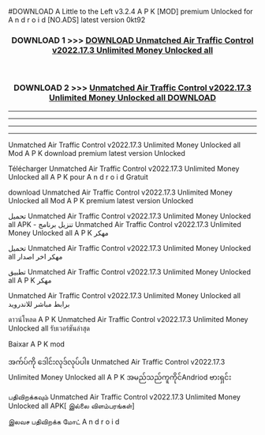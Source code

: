 #DOWNLOAD A Little to the Left v3.2.4 A P K [MOD] premium Unlocked for A n d r o i d [NO.ADS] latest version 0kt92 



<div align="center">

<h3>DOWNLOAD 1 >>> <a href="https://downloadmod1.web.app/?judul=Unmatched Air Traffic Control v2022.17.3 Unlimited Money Unlocked all ">DOWNLOAD Unmatched Air Traffic Control v2022.17.3 Unlimited Money Unlocked all </a></h3><br>

<h3>DOWNLOAD 2 >>> <a href="https://downloadmod1.web.app/?judul=Unmatched Air Traffic Control v2022.17.3 Unlimited Money Unlocked all ">Unmatched Air Traffic Control v2022.17.3 Unlimited Money Unlocked all  DOWNLOAD </a></h3>

</div>


----------------------------------------------------------

----------------------------------------------------------

----------------------------------------------------------

----------------------------------------------------------


Unmatched Air Traffic Control v2022.17.3 Unlimited Money Unlocked all  Mod A P K download premium latest version Unlocked

Télécharger Unmatched Air Traffic Control v2022.17.3 Unlimited Money Unlocked all  A P K pour A n d r o i d Gratuit

download Unmatched Air Traffic Control v2022.17.3 Unlimited Money Unlocked all  Mod A P K premium latest version Unlocked

تحميل Unmatched Air Traffic Control v2022.17.3 Unlimited Money Unlocked all  APK - تنزيل برنامج Unmatched Air Traffic Control v2022.17.3 Unlimited Money Unlocked all  A P K مهكر

تحميل Unmatched Air Traffic Control v2022.17.3 Unlimited Money Unlocked all  مهكر اخر اصدار

تطبيق Unmatched Air Traffic Control v2022.17.3 Unlimited Money Unlocked all  A P K مهكر

Unmatched Air Traffic Control v2022.17.3 Unlimited Money Unlocked all  برابط مباشر للاندرويد

ดาวน์โหลด A P K Unmatched Air Traffic Control v2022.17.3 Unlimited Money Unlocked all  รับเวอร์ชันล่าสุด

Baixar A P K mod

အက်ပ်ကို ဒေါင်းလုဒ်လုပ်ပါ။ Unmatched Air Traffic Control v2022.17.3 Unlimited Money Unlocked all  A P K အမည်သည်ကူကိုင်Andriod ဗားရှင်း

பதிவிறக்கவும் Unmatched Air Traffic Control v2022.17.3 Unlimited Money Unlocked all  APK[ இல்லை விளம்பரங்கள்] 
 
இலவச பதிவிறக்க மோட் A n d r o i d



